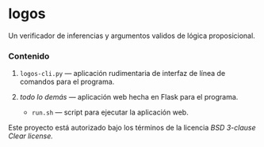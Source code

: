 # logos

Un verificador de inferencias y argumentos validos de lógica proposicional.

### Contenido

1. `logos-cli.py` — aplicación rudimentaria de interfaz de línea de comandos
para el programa.

2. _todo lo demás_ — aplicación web hecha en Flask para el programa.
	- `run.sh` — script para ejecutar la aplicación web.

Este proyecto está autorizado bajo los términos de la licencia _BSD 3-clause
Clear license._
